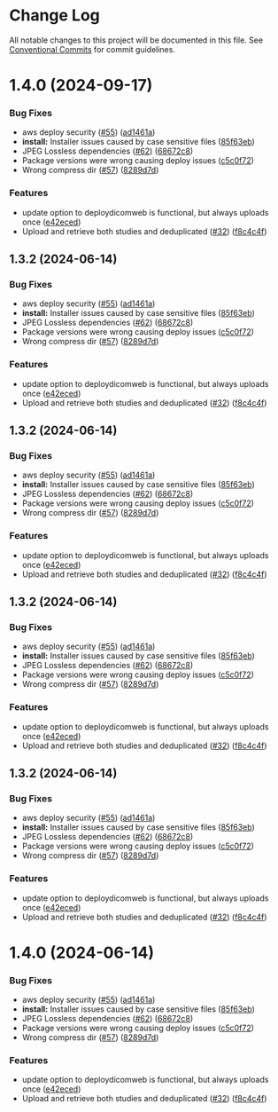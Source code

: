 # Change Log

All notable changes to this project will be documented in this file.
See [Conventional Commits](https://conventionalcommits.org) for commit guidelines.

# 1.4.0 (2024-09-17)

### Bug Fixes

- aws deploy security ([#55](https://github.com/OHIF/static-wado/issues/55)) ([ad1461a](https://github.com/OHIF/static-wado/commit/ad1461a26cf7c32680a7af4a6baab1ae8deadb74))
- **install:** Installer issues caused by case sensitive files ([85f63eb](https://github.com/OHIF/static-wado/commit/85f63eb12583ec81eaa8b275fd49fc5a67f2c223))
- JPEG Lossless dependencies ([#62](https://github.com/OHIF/static-wado/issues/62)) ([68672c8](https://github.com/OHIF/static-wado/commit/68672c87b98686994f6b1767b00d3bbb366b9225))
- Package versions were wrong causing deploy issues ([c5c0f72](https://github.com/OHIF/static-wado/commit/c5c0f72c355f92a9c833a7433b8c0932732f06fb))
- Wrong compress dir ([#57](https://github.com/OHIF/static-wado/issues/57)) ([8289d7d](https://github.com/OHIF/static-wado/commit/8289d7d92f1d23ee6e126a604e4107eb67c84f4d))

### Features

- update option to deploydicomweb is functional, but always uploads once ([e42eced](https://github.com/OHIF/static-wado/commit/e42eced425b02e232dc0bb213f80dc8bbe72d099))
- Upload and retrieve both studies and deduplicated ([#32](https://github.com/OHIF/static-wado/issues/32)) ([f8c4c4f](https://github.com/OHIF/static-wado/commit/f8c4c4f29903af2dc34c54c98f2c35e9ac65e2d7))

## 1.3.2 (2024-06-14)

### Bug Fixes

- aws deploy security ([#55](https://github.com/OHIF/static-wado/issues/55)) ([ad1461a](https://github.com/OHIF/static-wado/commit/ad1461a26cf7c32680a7af4a6baab1ae8deadb74))
- **install:** Installer issues caused by case sensitive files ([85f63eb](https://github.com/OHIF/static-wado/commit/85f63eb12583ec81eaa8b275fd49fc5a67f2c223))
- JPEG Lossless dependencies ([#62](https://github.com/OHIF/static-wado/issues/62)) ([68672c8](https://github.com/OHIF/static-wado/commit/68672c87b98686994f6b1767b00d3bbb366b9225))
- Package versions were wrong causing deploy issues ([c5c0f72](https://github.com/OHIF/static-wado/commit/c5c0f72c355f92a9c833a7433b8c0932732f06fb))
- Wrong compress dir ([#57](https://github.com/OHIF/static-wado/issues/57)) ([8289d7d](https://github.com/OHIF/static-wado/commit/8289d7d92f1d23ee6e126a604e4107eb67c84f4d))

### Features

- update option to deploydicomweb is functional, but always uploads once ([e42eced](https://github.com/OHIF/static-wado/commit/e42eced425b02e232dc0bb213f80dc8bbe72d099))
- Upload and retrieve both studies and deduplicated ([#32](https://github.com/OHIF/static-wado/issues/32)) ([f8c4c4f](https://github.com/OHIF/static-wado/commit/f8c4c4f29903af2dc34c54c98f2c35e9ac65e2d7))

## 1.3.2 (2024-06-14)

### Bug Fixes

- aws deploy security ([#55](https://github.com/OHIF/static-wado/issues/55)) ([ad1461a](https://github.com/OHIF/static-wado/commit/ad1461a26cf7c32680a7af4a6baab1ae8deadb74))
- **install:** Installer issues caused by case sensitive files ([85f63eb](https://github.com/OHIF/static-wado/commit/85f63eb12583ec81eaa8b275fd49fc5a67f2c223))
- JPEG Lossless dependencies ([#62](https://github.com/OHIF/static-wado/issues/62)) ([68672c8](https://github.com/OHIF/static-wado/commit/68672c87b98686994f6b1767b00d3bbb366b9225))
- Package versions were wrong causing deploy issues ([c5c0f72](https://github.com/OHIF/static-wado/commit/c5c0f72c355f92a9c833a7433b8c0932732f06fb))
- Wrong compress dir ([#57](https://github.com/OHIF/static-wado/issues/57)) ([8289d7d](https://github.com/OHIF/static-wado/commit/8289d7d92f1d23ee6e126a604e4107eb67c84f4d))

### Features

- update option to deploydicomweb is functional, but always uploads once ([e42eced](https://github.com/OHIF/static-wado/commit/e42eced425b02e232dc0bb213f80dc8bbe72d099))
- Upload and retrieve both studies and deduplicated ([#32](https://github.com/OHIF/static-wado/issues/32)) ([f8c4c4f](https://github.com/OHIF/static-wado/commit/f8c4c4f29903af2dc34c54c98f2c35e9ac65e2d7))

## 1.3.2 (2024-06-14)

### Bug Fixes

- aws deploy security ([#55](https://github.com/OHIF/static-wado/issues/55)) ([ad1461a](https://github.com/OHIF/static-wado/commit/ad1461a26cf7c32680a7af4a6baab1ae8deadb74))
- **install:** Installer issues caused by case sensitive files ([85f63eb](https://github.com/OHIF/static-wado/commit/85f63eb12583ec81eaa8b275fd49fc5a67f2c223))
- JPEG Lossless dependencies ([#62](https://github.com/OHIF/static-wado/issues/62)) ([68672c8](https://github.com/OHIF/static-wado/commit/68672c87b98686994f6b1767b00d3bbb366b9225))
- Package versions were wrong causing deploy issues ([c5c0f72](https://github.com/OHIF/static-wado/commit/c5c0f72c355f92a9c833a7433b8c0932732f06fb))
- Wrong compress dir ([#57](https://github.com/OHIF/static-wado/issues/57)) ([8289d7d](https://github.com/OHIF/static-wado/commit/8289d7d92f1d23ee6e126a604e4107eb67c84f4d))

### Features

- update option to deploydicomweb is functional, but always uploads once ([e42eced](https://github.com/OHIF/static-wado/commit/e42eced425b02e232dc0bb213f80dc8bbe72d099))
- Upload and retrieve both studies and deduplicated ([#32](https://github.com/OHIF/static-wado/issues/32)) ([f8c4c4f](https://github.com/OHIF/static-wado/commit/f8c4c4f29903af2dc34c54c98f2c35e9ac65e2d7))

## 1.3.2 (2024-06-14)

### Bug Fixes

- aws deploy security ([#55](https://github.com/OHIF/static-wado/issues/55)) ([ad1461a](https://github.com/OHIF/static-wado/commit/ad1461a26cf7c32680a7af4a6baab1ae8deadb74))
- **install:** Installer issues caused by case sensitive files ([85f63eb](https://github.com/OHIF/static-wado/commit/85f63eb12583ec81eaa8b275fd49fc5a67f2c223))
- JPEG Lossless dependencies ([#62](https://github.com/OHIF/static-wado/issues/62)) ([68672c8](https://github.com/OHIF/static-wado/commit/68672c87b98686994f6b1767b00d3bbb366b9225))
- Package versions were wrong causing deploy issues ([c5c0f72](https://github.com/OHIF/static-wado/commit/c5c0f72c355f92a9c833a7433b8c0932732f06fb))
- Wrong compress dir ([#57](https://github.com/OHIF/static-wado/issues/57)) ([8289d7d](https://github.com/OHIF/static-wado/commit/8289d7d92f1d23ee6e126a604e4107eb67c84f4d))

### Features

- update option to deploydicomweb is functional, but always uploads once ([e42eced](https://github.com/OHIF/static-wado/commit/e42eced425b02e232dc0bb213f80dc8bbe72d099))
- Upload and retrieve both studies and deduplicated ([#32](https://github.com/OHIF/static-wado/issues/32)) ([f8c4c4f](https://github.com/OHIF/static-wado/commit/f8c4c4f29903af2dc34c54c98f2c35e9ac65e2d7))

# 1.4.0 (2024-06-14)

### Bug Fixes

- aws deploy security ([#55](https://github.com/OHIF/static-wado/issues/55)) ([ad1461a](https://github.com/OHIF/static-wado/commit/ad1461a26cf7c32680a7af4a6baab1ae8deadb74))
- **install:** Installer issues caused by case sensitive files ([85f63eb](https://github.com/OHIF/static-wado/commit/85f63eb12583ec81eaa8b275fd49fc5a67f2c223))
- JPEG Lossless dependencies ([#62](https://github.com/OHIF/static-wado/issues/62)) ([68672c8](https://github.com/OHIF/static-wado/commit/68672c87b98686994f6b1767b00d3bbb366b9225))
- Package versions were wrong causing deploy issues ([c5c0f72](https://github.com/OHIF/static-wado/commit/c5c0f72c355f92a9c833a7433b8c0932732f06fb))
- Wrong compress dir ([#57](https://github.com/OHIF/static-wado/issues/57)) ([8289d7d](https://github.com/OHIF/static-wado/commit/8289d7d92f1d23ee6e126a604e4107eb67c84f4d))

### Features

- update option to deploydicomweb is functional, but always uploads once ([e42eced](https://github.com/OHIF/static-wado/commit/e42eced425b02e232dc0bb213f80dc8bbe72d099))
- Upload and retrieve both studies and deduplicated ([#32](https://github.com/OHIF/static-wado/issues/32)) ([f8c4c4f](https://github.com/OHIF/static-wado/commit/f8c4c4f29903af2dc34c54c98f2c35e9ac65e2d7))
